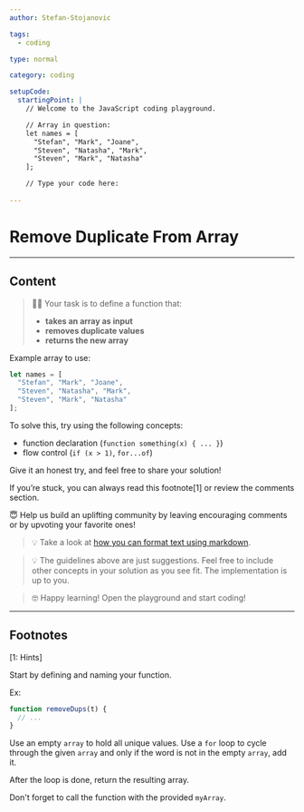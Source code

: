 ```yaml
---
author: Stefan-Stojanovic

tags:
  - coding

type: normal

category: coding

setupCode:
  startingPoint: |
    // Welcome to the JavaScript coding playground.

    // Array in question:
    let names = [
      "Stefan", "Mark", "Joane", 
      "Steven", "Natasha", "Mark", 
      "Steven", "Mark", "Natasha"
    ];

    // Type your code here:
    
---
```


# Remove Duplicate From Array

---

## Content

> 👩‍💻 Your task is to define a function that:
> - **takes an array as input**
> - **removes duplicate values**
> - **returns the new array**

Example array to use:
```javascript
let names = [
  "Stefan", "Mark", "Joane", 
  "Steven", "Natasha", "Mark", 
  "Steven", "Mark", "Natasha"
];
```

To solve this, try using the following concepts:
- function declaration (`function something(x) { ... }`)
- flow control (`if (x > 1)`, `for...of`)

Give it an honest try, and feel free to share your solution!

If you’re stuck, you can always read this footnote[1] or review the comments section.

😇 Help us build an uplifting community by leaving encouraging comments or by upvoting your favorite ones!

> 💡 Take a look at [how you can format text using markdown](https://www.enki.com/glossary/general/markdown-formatting).

> 💡 The guidelines above are just suggestions. Feel free to include other concepts in your solution as you see fit. The implementation is up to you.

> 🤓 Happy learning! Open the playground and start coding!


---

## Footnotes

[1: Hints]

Start by defining and naming your function.

Ex:
```javascript
function removeDups(t) {
  // ...
}
```

Use an empty `array` to hold all unique values. Use a `for` loop to cycle through the given `array` and only if the word is not in the empty `array`, add it.

After the loop is done, return the resulting array.

Don't forget to call the function with the provided `myArray`.
